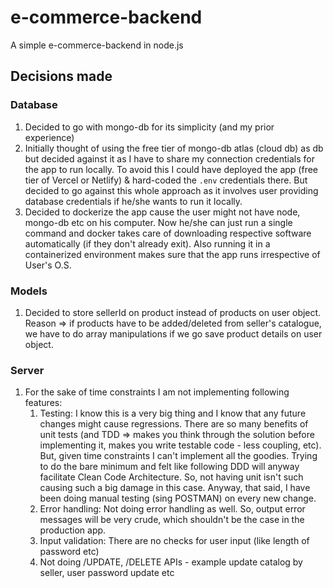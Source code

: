 # e-commerce-backend

A simple e-commerce-backend in node.js

## Decisions made

### Database

1. Decided to go with mongo-db for its simplicity (and my prior experience)
2. Initially thought of using the free tier of mongo-db atlas (cloud db) as db but decided against it as I have to share my connection credentials for the app to run locally. To avoid this I could have deployed the app (free tier of Vercel or Netlify) & hard-coded the `.env` credentials there. But decided to go against this whole approach as it involves user providing database credentials if he/she wants to run it locally.
3. Decided to dockerize the app cause the user might not have node, mongo-db etc on his computer. Now he/she can just run a single command and docker takes care of downloading respective software automatically (if they don't already exit). Also running it in a containerized environment makes sure that the app runs irrespective of User's O.S.

### Models

1. Decided to store sellerId on product instead of products on user object. Reason => if products have to be added/deleted from seller's catalogue, we have to do array manipulations if we go save product details on user object.

### Server

1. For the sake of time constraints I am not implementing following features:
    1. Testing: I know this is a very big thing and I know that any future changes might cause regressions. There are so many benefits of unit tests (and TDD => makes you think through the solution before implementing it, makes you write testable code - less coupling, etc). But, given time constraints I can't implement all the goodies. Trying to do the bare minimum and felt like following DDD will anyway facilitate Clean Code Architecture. So, not having unit isn't such causing such a big damage in this case. Anyway, that said, I have been doing manual testing (sing POSTMAN) on every new change.
    2. Error handling: Not doing error handling as well. So, output error messages will be very crude, which shouldn't be the case in the production app.
    3. Input validation: There are no checks for user input (like length of password etc)
    4. Not doing /UPDATE, /DELETE APIs - example update catalog by seller, user password update etc
